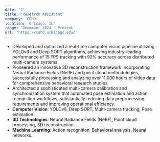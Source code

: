 ```yaml
---
date: '4'
title: 'Research Assistant'
company: 'CEHD'
location: 'Chicago, IL'
range: 'December 2024 - Present'
url: 'https://cehd.uchicago.edu/'
---
```


- Developed and optimized a real-time computer vision pipeline utilizing YOLOv8 and Deep SORT algorithms, achieving industry-leading performance of 15 FPS tracking with 92% accuracy across distributed multi-camera systems.
- Pioneered an innovative 3D reconstruction framework incorporating Neural Radiance Fields (NeRF) and point cloud methodologies, successfully processing and analyzing over 11,000 hours of video data for comprehensive behavioral research studies.
- Architected a sophisticated multi-camera calibration and synchronization system that automated pose estimation and action recognition workflows, substantially reducing data preprocessing requirements and improving operational efficiency.
- **Computer Vision**: YOLOv8, Deep SORT, Multi-camera tracking, Pose estimation.
- **3D Technologies**: Neural Radiance Fields (NeRF), Point cloud processing, 3D reconstruction.
- **Machine Learning**: Action recognition, Behavioral analysis, Neural networks.

